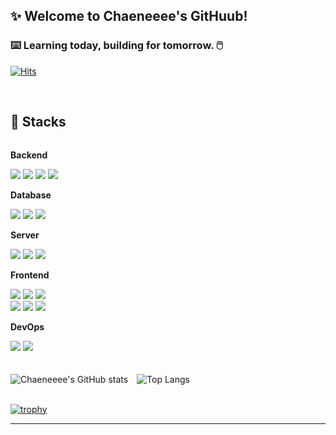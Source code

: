 
## ✨ Welcome to Chaeneeee's GitHuub!
### ⌨️ Learning today, building for tomorrow. 🖱️  
[![Hits](https://hits.seeyoufarm.com/api/count/incr/badge.svg?url=https%3A%2F%2Fgithub.com%2Fchaeneeee&count_bg=%236F6B6F&title_bg=%230C0C0C&icon=github.svg&icon_color=%23E7E7E7&title=hits&edge_flat=false)](https://hits.seeyoufarm.com)


<br>

## 🧷 Stacks

<div style="display:flex; flex-direction:column; align-items:flex-start;">
    <!-- Backend -->
    <p><strong>Backend</strong></p>
    <div>
        <img src="https://img.shields.io/badge/Java-007396?style=for-the-badge&logo=Java&logoColor=white"> 
        <img src="https://img.shields.io/badge/Spring Boot-6DB33F?style=for-the-badge&logo=spring boot&logoColor=white">
        <img src="https://img.shields.io/badge/Spring%20Data%20JPA-6DB33F?style=for-the-badge&logo=spring%20boot&logoColor=white">
        <img src="https://img.shields.io/badge/Spring_Security-6DB33F?style=for-the-badge&logo=Spring-Security&logoColor=white">
    </div>
    <p><strong>Database</strong></p>
    <div>
        <img src="https://img.shields.io/badge/mysql-4479A1?style=for-the-badge&logo=mysql&logoColor=white">
        <img src="https://img.shields.io/badge/Redis-DC382D?style=for-the-badge&logo=Redis&logoColor=white">
        <img src="https://img.shields.io/badge/postgresql-336791?style=for-the-badge&logo=postgresql&logoColor=white">
    </div>
    <p><strong>Server</strong></p>
    <div>
        <img src="https://img.shields.io/badge/amazonaws-232F3E?style=for-the-badge&logo=amazonaws&logoColor=white">
        <img src="https://img.shields.io/badge/linux-FCC624?style=for-the-badge&logo=linux&logoColor=black"> 
        <img src="https://img.shields.io/badge/apache tomcat-F8DC75?style=for-the-badge&logo=apachetomcat&logoColor=black">
    </div>
    <p><strong>Frontend</strong></p>
    <div>
        <img src="https://img.shields.io/badge/React-20232A?style=for-the-badge&logo=react&logoColor=61DAFB">
    <img src="https://img.shields.io/badge/React%20Native-20232A?style=for-the-badge&logo=react&logoColor=61DAFB">
       <img src="https://img.shields.io/badge/typescript-3178C6?style=for-the-badge&logo=typescript&logoColor=white">
       <br>
        <img src="https://img.shields.io/badge/HTML5-E34F26?style=for-the-badge&logo=html5&logoColor=white"> 
        <img src="https://img.shields.io/badge/CSS3-1572B6?style=for-the-badge&logo=css3&logoColor=white"> 
        <img src="https://img.shields.io/badge/JavaScript-F7DF1E?style=for-the-badge&logo=JavaScript&logoColor=white"> 
    </div>
    <p><strong>DevOps</strong></p>
    <div>
        <img src="https://img.shields.io/badge/docker-%230db7ed.svg?style=for-the-badge&logo=docker&logoColor=white">
        <img src="https://img.shields.io/badge/GitHub Actions-2088FF?style=for-the-badge&logo=GitHub Actions&logoColor=white"><br>
    </div>
<br><br> 

<div>
    <div style="display: inline-block;">
        <img src="https://github-readme-stats.vercel.app/api?username=chaeneeee&show_icons=true&theme=light" alt="Chaeneeee's GitHub stats" style="margin-right:10px;">
        <img src="https://github-readme-stats.vercel.app/api/top-langs/?username=chaeneeee&layout=compact&theme=light" alt="Top Langs">
    </div>
</div>
</div>  
<br>

[![trophy](https://github-profile-trophy.vercel.app/?username=chaeneeee&theme=onedark&title=Organizations,Repositories,Commits,PullRequest,Issues)](https://github.com/ryo-ma/github-profile-trophy)



---


